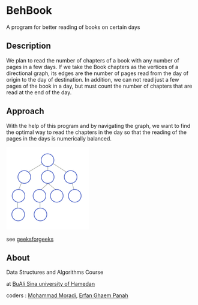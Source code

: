 # BehBook
A program for better reading of books on certain days

## Description
We plan to read the number of chapters of a book with any number of pages in a few days. If we take the Book chapters as the vertices of a directional graph, its edges are the number of pages read from the day of origin to the day of destination. In addition, we can not read just a few pages of the book in a day, but must count the number of chapters that are read at the end of the day.

## Approach
With the help of this program and by navigating the graph, we want to find the optimal way to read the chapters in the day so that the reading of the pages in the days is numerically balanced.

![DFS](/docs/Depth-First-Search_WikiPedia.gif)

see [geeksforgeeks](https://www.geeksforgeeks.org/depth-first-search-or-dfs-for-a-graph/)

## About
Data Structures and Algorithms Course

at [BuAli Sina university of Hamedan](https://basu.ac.ir)

coders : [Mohammad Moradi](https://github.com/itismoradi), [Erfan Ghaem Panah](https://github.com/er4nGH)
